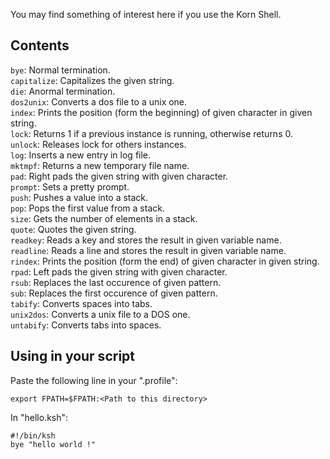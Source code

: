 You may find something of interest here if you use the Korn Shell.

## Contents

`bye`: Normal termination.  
`capitalize`: Capitalizes the given string.  
`die`: Anormal termination.  
`dos2unix`: Converts a dos file to a unix one.  
`index`: Prints the position (form the beginning) of given character in given string.  
`lock`: Returns 1 if a previous instance is running, otherwise returns 0.  
`unlock`: Releases lock for others instances.  
`log`: Inserts a new entry in log file.  
`mktmpf`: Returns a new temporary file name.  
`pad`: Right pads the given string with given character.  
`prompt`: Sets a pretty prompt.  
`push`: Pushes a value into a stack.  
`pop`: Pops the first value from a stack.  
`size`: Gets the number of elements in a stack.  
`quote`: Quotes the given string.  
`readkey`: Reads a key and stores the result in given variable name.  
`readline`: Reads a line and stores the result in given variable name.  
`rindex`: Prints the position (form the end) of given character in given string.  
`rpad`: Left pads the given string with given character.  
`rsub`: Replaces the last occurence of given pattern.  
`sub`: Replaces the first occurence of given pattern.  
`tabify`: Converts spaces into tabs.  
`unix2dos`: Converts a unix file to a DOS one.  
`untabify`: Converts tabs into spaces.  

## Using in your script

Paste the following line in your ".profile":

```ksh
export FPATH=$FPATH:<Path to this directory>
```

In "hello.ksh":

```ksh
#!/bin/ksh
bye "hello world !"
```
